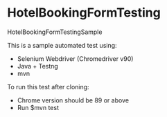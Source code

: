 # HotelBookingFormTesting
HotelBookingFormTestingSample

This is a sample automated test using:
- Selenium Webdriver (Chromedriver v90)
- Java + Testng
- mvn

To run this test after cloning:
- Chrome version should be 89 or above
- Run $mvn test
